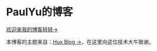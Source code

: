 # PaulYu的博客

<a href="https://pengyu012.github.io/" target="_blank">欢迎来我的博客转转&rarr;</a>

本博客的主题来自：[Hux Blog &rarr;](http://huangxuan.me)，在这里向这位技术大牛致谢。
